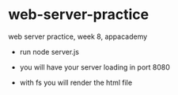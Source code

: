 # web-server-practice
web server practice, week 8, appacademy

- run node server.js 
- you will have your server loading in port 8080

- with fs you will render the html file

